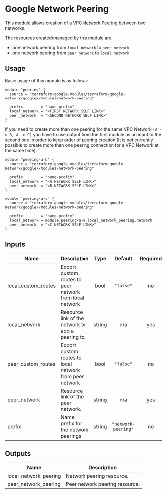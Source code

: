 # Google Network Peering

This module allows creation of a [VPC Network Peering](https://cloud.google.com/vpc/docs/vpc-peering) between two networks.

The resources created/managed by this module are:

- one network peering from `local network` to `peer network`
- one network peering from `peer network` to `local network`

## Usage

Basic usage of this module is as follows:

```hcl
module "peering" {
  source = "terraform-google-modules/terraform-google-network/google//modules/network-peering"

  prefix        = "name-prefix"
  local_network = "<FIRST NETWORK SELF LINK>"
  peer_network  = "<SECOND NETWORK SELF LINK>"
}
```

If you need to create more than one peering for the same VPC Network `(A -> B, A -> C)` you have to use output from the first module as an input to the second one in order to keep order of peering creation (It is not currently possible to create more than one peering connection for a VPC Network at the same time).

```hcl
module "peering-a-b" {
  source = "terraform-google-modules/terraform-google-network/google//modules/network-peering"

  prefix        = "name-prefix"
  local_network = "<A NETWORK SELF LINK>"
  peer_network  = "<B NETWORK SELF LINK>"
}

module "peering-a-c" {
  source = "terraform-google-modules/terraform-google-network/google//modules/network-peering"

  prefix        = "name-prefix"
  local_network = module.peering-a-b.local_network_peering.network
  peer_network  = "<C NETWORK SELF LINK>"
}
```

<!-- BEGINNING OF PRE-COMMIT-TERRAFORM DOCS HOOK -->
## Inputs

| Name | Description | Type | Default | Required |
|------|-------------|:----:|:-----:|:-----:|
| local\_custom\_routes | Export custom routes to peer network from local network | bool | `"false"` | no |
| local\_network | Resource link of the network to add a peering to. | string | n/a | yes |
| peer\_custom\_routes | Export custom routes to local network from peer network | bool | `"false"` | no |
| peer\_network | Resource link of the peer network. | string | n/a | yes |
| prefix | Name prefix for the network peerings | string | `"network-peering"` | no |

## Outputs

| Name | Description |
|------|-------------|
| local\_network\_peering | Network peering resource. |
| peer\_network\_peering | Peer network peering resource. |

<!-- END OF PRE-COMMIT-TERRAFORM DOCS HOOK -->
